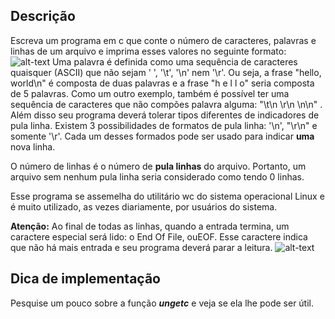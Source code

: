 ## Descrição
Escreva um programa em c que conte o número de caracteres, palavras e linhas de um arquivo e imprima esses valores no seguinte formato:
![alt-text]()
Uma palavra é definida como uma sequência de caracteres quaisquer (ASCII) que não sejam ' ', '\t', '\n' nem '\r'. Ou seja, a frase "hello, world\n" é composta de duas palavras e a frase "h e l l o" seria composta de 5 palavras. Como um outro exemplo, também é possível ter uma sequência de caracteres que não compões palavra alguma: "\t\n \r\n \n\n" . Além disso seu programa deverá tolerar tipos diferentes de indicadores de pula linha. Existem 3 possibilidades de formatos de pula linha: '\n', "\r\n" e somente '\r'. Cada um desses formados pode ser usado para indicar **uma** nova linha.

O número de linhas é o número de **pula linhas** do arquivo. Portanto, um arquivo sem nenhum pula linha seria considerado como tendo 0 linhas.

Esse programa se assemelha do utilitário wc do sistema operacional Linux e é muito utilizado, as vezes diariamente, por usuários do sistema.

**Atenção:** Ao final de todas as linhas, quando a entrada termina, um caractere especial será lido: o End Of File, ouEOF. Esse caractere indica que não há mais entrada e seu programa deverá parar a leitura.
![alt-text]()
## Dica de implementação
Pesquise um pouco sobre a função *__ungetc__* e veja se ela lhe pode ser útil.
